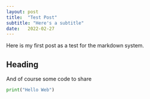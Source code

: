 ```yaml
---
layout: post
title:  "Test Post"
subtitle: "Here's a subtitle"
date:   2022-02-27
---
```

Here is my first post as a test for the markdown system.

## Heading ##
And of course some code to share
```python
print("Hello Web")
```
